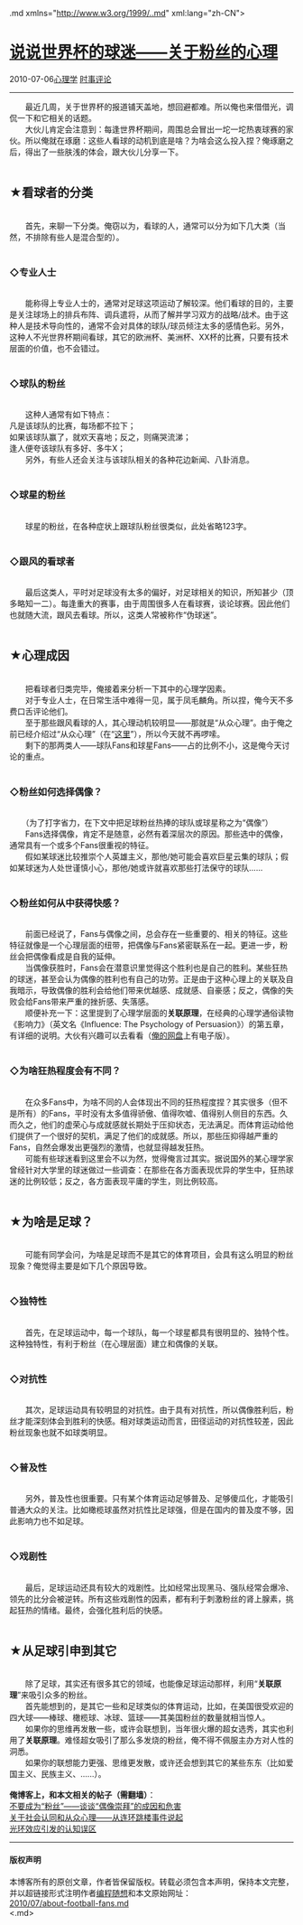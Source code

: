<!DOCTYPE.md>
.md xmlns="http://www.w3.org/1999/..md" xml:lang="zh-CN">
<head>
<meta http-equiv="Content-Type" content="text.md; charset=utf-8" />
<meta name="generator" content="Python script by program.think@gmail.com" />
<meta name="provider" content="program-think.blogspot.com" />
<link type="text/css" rel="stylesheet" href="../../css/program-think.css" />
<title>说说世界杯的球迷——关于粉丝的心理 - 编程随想的博客</title>
</head>
<body>
<div id="main" style="width:100%;">
<h1><a href="../../index.md" title="回到首页">说说世界杯的球迷——关于粉丝的心理</a></h1>
<div class="post-info"><span class="date-header">2010-07-06</span><a href="../../tags/E5BF83E79086E5ADA6.md" class="tag">心理学</a> <a href="../../tags/E697B6E4BA8BE8AF84E8AEBA.md" class="tag">时事评论</a> </div>
<hr>
<div class="post">
&#12288;&#12288;最近几周，关于世界杯的报道铺天盖地，想回避都难。所以俺也来借借光，调侃一下和它相关的话题。<br />&#12288;&#12288;大伙儿肯定会注意到：每逢世界杯期间，周围总会冒出一坨一坨热衷球赛的家伙。所以俺就在琢磨：这些人看球的动机到底是啥？为啥会这么投入捏？俺琢磨之后，得出了一些肤浅的体会，跟大伙儿分享一下。<!--program-think--><br /><br /><h2>★看球者的分类</h2><br />&#12288;&#12288;首先，来聊一下分类。俺窃以为，看球的人，通常可以分为如下几大类（当然，不排除有些人是混合型的）。<br /><br /><h3>◇专业人士</h3><br />&#12288;&#12288;能称得上专业人士的，通常对足球这项运动了解较深。他们看球的目的，主要是关注球场上的排兵布阵、调兵遣将，从而了解并学习双方的战略/战术。由于这种人是技术导向性的，通常不会对具体的球队/球员倾注太多的感情色彩。另外，这种人不光世界杯期间看球，其它的欧洲杯、美洲杯、XX杯的比赛，只要有技术层面的价值，也不会错过。<br /><br /><h3>◇球队的粉丝</h3><br />&#12288;&#12288;这种人通常有如下特点：<br />凡是该球队的比赛，每场都不拉下；<br />如果该球队赢了，就欢天喜地；反之，则痛哭流涕；<br />逢人便夸该球队有多好、多牛X；<br />&#12288;&#12288;另外，有些人还会关注与该球队相关的各种花边新闻、八卦消息。<br /><br /><h3>◇球星的粉丝</h3><br />&#12288;&#12288;球星的粉丝，在各种症状上跟球队粉丝很类似，此处省略123字。<br /><br /><h3>◇跟风的看球者</h3><br />&#12288;&#12288;最后这类人，平时对足球没有太多的偏好，对足球相关的知识，所知甚少（顶多略知一二）。每逢重大的赛事，由于周围很多人在看球赛，谈论球赛。因此他们也就随大流，跟风去看球。所以，这类人常被称作“伪球迷”。<br /><br /><h2>★心理成因</h2><br />&#12288;&#12288;把看球者归类完毕，俺接着来分析一下其中的心理学因素。<br />&#12288;&#12288;对于专业人士，在日常生活中难得一见，属于凤毛麟角。所以捏，俺今天不多费口舌评论他们。<br />&#12288;&#12288;至于那些跟风看球的人，其心理动机较明显——那就是“从众心理”。由于俺之前已经介绍过“从众心理”（在“<a href="../../2010/05/about-social-proof.md">这里</a>”），所以今天就不再啰嗦。<br />&#12288;&#12288;剩下的那两类人——球队Fans和球星Fans——占的比例不小，这是俺今天讨论的重点。<br /><br /><h3>◇粉丝如何选择偶像？</h3><br />&#12288;&#12288;（为了打字省力，在下文中把足球粉丝热捧的球队或球星称之为“偶像”）<br />&#12288;&#12288;Fans选择偶像，肯定不是随意，必然有着深层次的原因。那些选中的偶像，通常具有一个或多个Fans很重视的特征。<br />&#12288;&#12288;假如某球迷比较推崇个人英雄主义，那他/她可能会喜欢巨星云集的球队；假如某球迷为人处世谨慎小心，那他/她或许就喜欢那些打法保守的球队......<br /><br /><h3>◇粉丝如何从中获得快感？</h3><br />&#12288;&#12288;前面已经说了，Fans与偶像之间，总会存在一些重要的、相关的特征。这些特征就像是一个心理层面的纽带，把偶像与Fans紧密联系在一起。更进一步，粉丝会把偶像看成是自我的延伸。<br />&#12288;&#12288;当偶像获胜时，Fans会在潜意识里觉得这个胜利也是自己的胜利。某些狂热的球迷，甚至会认为偶像的胜利也有自己的功劳。正是由于这种心理上的关联及自我暗示，导致偶像的胜利会给他们带来优越感、成就感、自豪感；反之，偶像的失败会给Fans带来严重的挫折感、失落感。<br />&#12288;&#12288;顺便补充一下：这里提到了心理学层面的<b>关联原理</b>，在经典的心理学通俗读物《影响力》（英文名《Influence: The Psychology of Persuasion》）的第五章，有详细的说明。大伙有兴趣可以去看看（<a href="https://code.google.com/p/program-think/wiki/Books" target="_blank">俺的网盘</a>上有电子版）。<br /><br /><h3>◇为啥狂热程度会有不同？</h3><br />&#12288;&#12288;在众多Fans中，为啥不同的人会体现出不同的狂热程度捏？其实很多（但不是所有）的Fans，平时没有太多值得骄傲、值得吹嘘、值得别人侧目的东西。久而久之，他们的虚荣心与成就感就长期处于压抑状态，无法满足。而体育运动给他们提供了一个很好的契机，满足了他们的成就感。所以，那些压抑得越严重的Fans，自然会爆发出更强烈的激情，也就显得越发狂热。<br />&#12288;&#12288;可能有些球迷看到这里会不以为然，觉得俺言过其实。据说国外的某心理学家曾经针对大学里的球迷做过一些调查：在那些在各方面表现优异的学生中，狂热球迷的比例较低；反之，各方面表现平庸的学生，则比例较高。<br /><br /><h2>★为啥是足球？</h2><br />&#12288;&#12288;可能有同学会问，为啥是足球而不是其它的体育项目，会具有这么明显的粉丝现象？俺觉得主要是如下几个原因导致。<br /><br /><h3>◇独特性</h3><br />&#12288;&#12288;首先，在足球运动中，每一个球队，每一个球星都具有很明显的、独特个性。这种独特性，有利于粉丝（在心理层面）建立和偶像的关联。<br /><br /><h3>◇对抗性</h3><br />&#12288;&#12288;其次，足球运动具有较明显的对抗性。由于具有对抗性，所以偶像胜利后，粉丝才能深刻体会到胜利的快感。相对球类运动而言，田径运动的对抗性较差，因此粉丝现象也就不如球类明显。<br /><br /><h3>◇普及性</h3><br />&#12288;&#12288;另外，普及性也很重要。只有某个体育运动足够普及、足够傻瓜化，才能吸引普通大众的关注。比如橄榄球虽然对抗性比足球强，但是在国内的普及度不够，因此影响力也不如足球。<br /><br /><h3>◇戏剧性</h3><br />&#12288;&#12288;最后，足球运动还具有较大的戏剧性。比如经常出现黑马、强队经常会爆冷、领先的比分会被逆转。所有这些戏剧性的因素，都有利于刺激粉丝的肾上腺素，挑起狂热的情绪。最终，会强化胜利后的快感。<br /><br /><h2>★从足球引申到其它</h2><br />&#12288;&#12288;除了足球，其实还有很多其它的领域，也能像足球运动那样，利用“<b>关联原理</b>”来吸引众多的粉丝。<br />&#12288;&#12288;首先能想到的，是其它一些和足球类似的体育运动，比如，在美国很受欢迎的四大球——棒球、橄榄球、冰球、篮球——其美国粉丝的数量就相当惊人。<br />&#12288;&#12288;如果你的思维再发散一些，或许会联想到，当年很火爆的超女选秀，其实也利用了<b>关联原理</b>。难怪超女吸引了那么多发烧的粉丝，俺不得不佩服主办方对人性的洞悉。<br />&#12288;&#12288;如果你的联想能力更强、思维更发散，或许还会想到其它的某些东东（比如爱国主义、民族主义、......）。<br /><br /><b>俺博客上，和本文相关的帖子（需翻墙）</b>：<br /><a href="../../2014/05/fans-and-idolatry.md">不要成为“粉丝”——谈谈“偶像崇拜”的成因和危害</a><br /><a href="../../2010/05/about-social-proof.md">关于社会认同和从众心理——从连环跳楼事件说起</a><br /><a href="../../2009/05/halo-effect.md">光环效应引发的认知误区</a><div class="blogger-post-footer">
</div>
<hr>
<div class="copyright">
<h4>版权声明</h4>
本博客所有的原创文章，作者皆保留版权。转载必须包含本声明，保持本文完整，并以超链接形式注明作者<a href="mailto:program.think@gmail.com">编程随想</a>和本文原始网址：<br>
<a href="2010/07/about-football-fans.md">2010/07/about-football-fans.md</a>
</div>
</div>
</body>
<.md>

